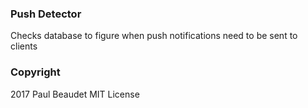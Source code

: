 ### Push Detector
Checks database to figure when push notifications need to be sent to clients

### Copyright
2017 Paul Beaudet
MIT License
